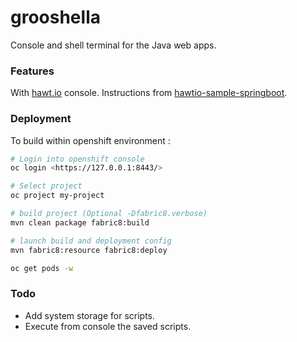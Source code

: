# grooshella

Console and  shell terminal for the Java web apps.

### Features

With [hawt.io](http://hawt.io) console. Instructions from [hawtio-sample-springboot](https://github.com/hawtio/hawtio/tree/master/hawtio-sample-springboot).

### Deployment

To build within openshift environment :

```sh
# Login into openshift console
oc login <https://127.0.0.1:8443/>

# Select project
oc project my-project

# build project (Optional -Dfabric8.verbose)
mvn clean package fabric8:build 

# launch build and deployment config 
mvn fabric8:resource fabric8:deploy

oc get pods -w
```

### Todo

* Add system storage for scripts.
* Execute from console the saved scripts.
